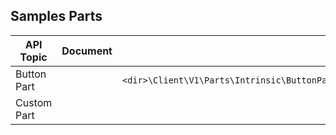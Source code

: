 <a name="samples-parts"></a>
## Samples Parts

| API Topic                             | Document                                                                 | Sample                                                           | Experience |
| ----------------------------------------------  | ------------------------------------------------------------------------ | ---------------------------------------------------------------- | ---------- |
| Button Part | | `<dir>\Client\V1\Parts\Intrinsic\ButtonPart\ViewModels\ButtonPartIntrinsicInstructionsPartViewModel.ts`  | [http://aka.ms/portalfx/samples#blade/SamplesExtension/ButtonPartIntrinsicInstructions/selectedItem/ButtonPartIntrinsicInstructions/selectedValue/ButtonPartIntrinsicInstructions](http://aka.ms/portalfx/samples#blade/SamplesExtension/ButtonPartIntrinsicInstructions/selectedItem/ButtonPartIntrinsicInstructions/selectedValue/ButtonPartIntrinsicInstructions)  | 
| Custom Part |  |  | http://aka.ms/portalfx/samples#blade/SamplesExtension/SDKMenuBlade/custompart  | 

